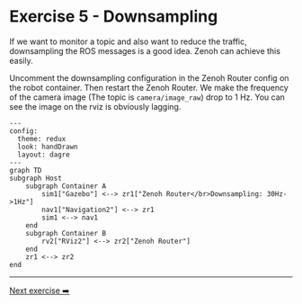 # Exercise 5 - Downsampling

If we want to monitor a topic and also want to reduce the traffic, downsampling the ROS messages is a good idea. Zenoh can achieve this easily.

Uncomment the downsampling configuration in the Zenoh Router config on the robot container. Then restart the Zenoh Router. We make the frequency of the camera image (The topic is `camera/image_raw`) drop to 1 Hz. You can see the image on the rviz is obviously lagging.

```mermaid
---
config:
  theme: redux
  look: handDrawn
  layout: dagre
---
graph TD
subgraph Host
    subgraph Container A
        sim1["Gazebo"] <--> zr1["Zenoh Router</br>Downsampling: 30Hz->1Hz"]
        nav1["Navigation2"] <--> zr1
        sim1 <--> nav1
    end
    subgraph Container B
        rv2["RViz2"] <--> zr2["Zenoh Router"]
    end
    zr1 <--> zr2
end
```

---
[Next exercise ➡️](ex-7.md)
